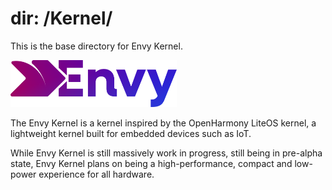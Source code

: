 # dir: /Kernel/
This is the base directory for Envy Kernel.

<img src="../Assets/brand/big.webp" height="75">

The Envy Kernel is a kernel inspired by the OpenHarmony LiteOS kernel, a lightweight kernel built for embedded devices such as IoT. 

While Envy Kernel is still massively work in progress, still being in pre-alpha state, Envy Kernel plans on being a high-performance, compact and low-power experience for all hardware.